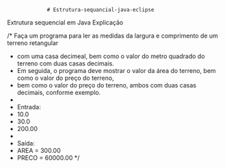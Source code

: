                 # Estrutura-sequancial-java-eclipse
Extrutura sequencial em Java
Explicação

 /* Faça um programa para ler as medidas da largura e comprimento de um terreno retangular 
  * com uma casa decimeal, bem como o valor do metro quadrado do terreno com duas casas decimais. 
  * Em seguida, o programa deve mostrar o valor da área do terreno, bem como o valor do preço do terreno, 
  * bem como o valor do preço do terreno, ambos com duas casas decimais, conforme exemplo.
  * 
  * Entrada: 
  * 10.0
  * 30.0
  * 200.00
  * 
  * Saída:
  * AREA = 300.00
  * PRECO = 60000.00 */
